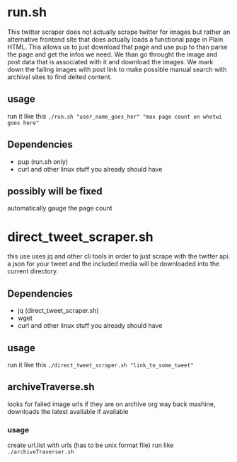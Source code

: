 # run.sh
This twitter scraper does not actually scrape twitter for images but rather an alternative frontend site that does actually loads a functional page in Plain HTML.
This allows us to just download that page and use pup to than parse the page and get the infos we need.
We than go throught the image and post data that is associated with it and download the images.
We mark down the failing images with post link to make possible manual search with archival sites to find delted content.

## usage
run it like this
```./run.sh "user_name_goes_her" "max page count on whotwi goes here"```

## Dependencies
- pup (run.sh only)
- curl and other linux stuff you already should have

## possibly will be fixed
automatically gauge the page count


# direct_tweet_scraper.sh
this use uses jq and other cli tools in order to just scrape with the twitter api.
a json for your tweet and the included media will be downloaded into the current directory.

## Dependencies
- jq (direct_tweet_scraper.sh)
- wget
- curl and other linux stuff you already should have

## usage
run it like this
```./direct_tweet_scraper.sh "link_to_some_tweet"```


## archiveTraverse.sh
looks for failed image urls if they are on archive org way back mashine, downloads the latest available if available
### usage
create url.list with urls (has to be unix format file)
run like ```./archiveTraverser.sh```
